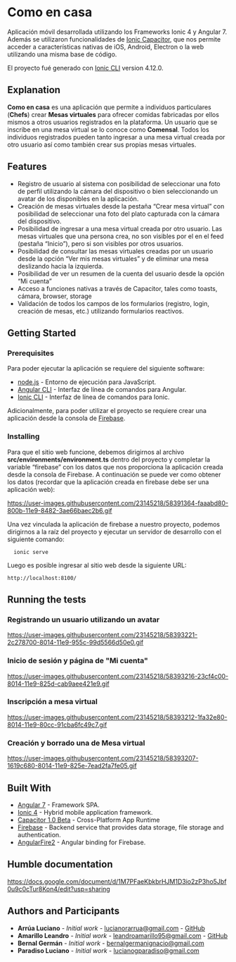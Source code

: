 # Como en casa

Aplicación móvil desarrollada utilizando los Frameworks Ionic 4 y Angular 7.
Además se utilizaron funcionalidades de [Ionic Capacitor](https://capacitor.ionicframework.com/), que nos permite acceder a características nativas de iOS, Android, Electron o la web utilizando una misma base de código.

El proyecto fué generado con [Ionic CLI](https://ionicframework.com/docs/cli/) version 4.12.0.

## Explanation

**Como en casa** es una aplicación que permite a individuos particulares (**Chefs**) crear **Mesas virtuales** para ofrecer comidas fabricadas por ellos mismos a otros usuarios registrados en la plataforma. Un usuario que se inscribe en una mesa virtual se lo conoce como **Comensal**.
Todos los individuos registrados pueden tanto ingresar a una mesa virtual creada por otro usuario así como también crear sus propias mesas virtuales.

## Features

- Registro de usuario al sistema con posibilidad de seleccionar una foto de perfil utilizando la cámara del dispositivo o bien seleccionando un avatar de los disponibles en la aplicación.
- Creación de mesas virtuales desde la pestaña “Crear mesa virtual” con posibilidad de seleccionar una foto del plato capturada con la cámara del dispositivo.
- Posibilidad de ingresar a una mesa virtual creada por otro usuario. Las mesas virtuales que una persona crea, no son visibles por el en el feed (pestaña “Inicio”), pero si son visibles por otros usuarios.
- Posibilidad de consultar las mesas virtuales creadas por un usuario desde la opción “Ver mis mesas virtuales” y de eliminar una mesa deslizando hacia la izquierda.
- Posibilidad de ver un resumen de la cuenta del usuario desde la opción “Mi cuenta”
- Acceso a funciones nativas a través de Capacitor, tales como toasts, cámara, browser, storage
- Validación de todos los campos de los formularios (registro, login, creación de mesas, etc.) utilizando formularios reactivos.

## Getting Started

### Prerequisites

Para poder ejecutar la aplicación se requiere del siguiente software:

- [node.js](https://nodejs.org/) - Entorno de ejecución para JavaScript.
- [Angular CLI](https://cli.angular.io/) - Interfaz de línea de comandos para Angular.
- [Ionic CLI](https://ionicframework.com/docs/cli) - Interfaz de línea de comandos para Ionic.

Adicionalmente, para poder utilizar el proyecto se requiere crear una aplicación desde la consola de [Firebase](https://firebase.google.com/).

### Installing

Para que el sitio web funcione, debemos dirigirnos al archivo **src/environments/environment.ts** dentro del proyecto y completar la variable “firebase” con los datos que nos proporciona la aplicación creada desde la consola de Firebase.
A continuación se puede ver como obtener los datos (recordar que la aplicación creada en firebase debe ser una aplicación web):

https://user-images.githubusercontent.com/23145218/58391364-faaabd80-800b-11e9-8482-3ae66baec2b6.gif

Una vez vinculada la aplicación de firebase a nuestro proyecto, podemos dirigirnos a la raíz del proyecto y ejecutar un servidor de desarrollo con el siguiente comando:

```
  ionic serve
```

Luego es posible ingresar al sitio web desde la siguiente URL:

```
http://localhost:8100/
```

## Running the tests

### Registrando un usuario utilizando un avatar

https://user-images.githubusercontent.com/23145218/58393221-2c278700-8014-11e9-955c-99d5566d50e0.gif

### Inicio de sesión y página de "Mi cuenta"

https://user-images.githubusercontent.com/23145218/58393216-23cf4c00-8014-11e9-825d-cab9aee421e9.gif

### Inscripción a mesa virtual

https://user-images.githubusercontent.com/23145218/58393212-1fa32e80-8014-11e9-80cc-91cba6fc49c7.gif

### Creación y borrado una de Mesa virtual

https://user-images.githubusercontent.com/23145218/58393207-1619c680-8014-11e9-825e-7ead2fa7fe05.gif

## Built With

- [Angular 7](https://angular.io/) - Framework SPA.
- [Ionic 4](https://ionicframework.com/) - Hybrid mobile application framework.
- [Capacitor 1.0 Beta](https://capacitor.ionicframework.com/) - Cross-Platform App Runtime
- [Firebase](https://firebase.google.com/) - Backend service that provides data storage, file storage and authentication.
- [AngularFire2](https://github.com/angular/angularfire2) - Angular binding for Firebase.

## Humble documentation

https://docs.google.com/document/d/1M7PFaeKbkbrHJM1D3io2zP3ho5Jbf0u9c0cTur8Kon4/edit?usp=sharing

## Authors and Participants

- **Arrúa Luciano** - _Initial work_ - [lucianorarrua@gmail.com](lucianorarrua@gmail.com) - [GitHub](https://github.com/lucianorarrua)
- **Amarillo Leandro** - _Initial work_ - [leandroamarillo95@gmail.com](leandroamarillo95@gmail.com) - [GitHub](https://github.com/lucianorarrua)
- **Bernal Germán** - _Initial work_ - [bernalgermanignacio@gmail.com](bernalgermanignacio@gmail.com)
- **Paradiso Luciano** - _Initial work_ - [lucianogparadiso@gmail.com](lucianogparadiso@gmail.com)
